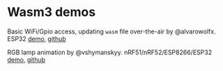# Wasm3 demos

Basic WiFi/Gpio access, updating `wasm` file over-the-air by @alvarowolfx. ESP32 [demo](https://twitter.com/alvaroviebrantz/status/1221618910803513344), [github](https://github.com/alvarowolfx/wasm-arduino-wifi)

RGB lamp animation by @vshymanskyy. nRF51/nRF52/ESP8266/ESP32 [demo](https://twitter.com/wasm3_engine/status/1222835097289752576), [github](https://github.com/vshymanskyy/Wasm3_RGB_Lamp)
